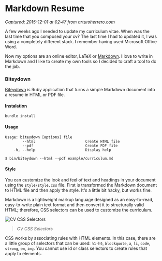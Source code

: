 # Markdown Resume

_Captured: 2015-12-01 at 02:47 from [arturoherrero.com](http://arturoherrero.com/markdown-resume/)_

A few weeks ago I needed to update my curriculum vitae. When was the last time that you composed your cv? The last time I had to updated it, I was using a completely different stack. I remember having used Microsoft Office Word.

Now my options are an online editor, LaTeX or [Markdown](http://daringfireball.net/projects/markdown/). I love to write in Markdown and I like to create my own tools so I decided to craft a tool to do the job.

### Biteydown

[Biteydown](https://github.com/arturoherrero/biteydown) is Ruby application that turns a simple Markdown document into a resume in HTML or PDF file.

####  Instalation
    
    
    bundle install
    

#### Usage
    
    
    Usage: biteydown [options] file
            --html                       Create HTML file
            --pdf                        Create PDF file
        -h, --help                       Display help
    
    $ bin/biteydown --html --pdf example/curriculum.md
    

#### Style

You can customize the look and feel of text and headings in your document using the `style/style.css` file. First is transformed the Markdown document to HTML file and then apply the style. It's a little bit hacky, but works fine.

Markdown is a lightweight markup language designed as an easy-to-read, easy-to-write plain text format and then convert it to structurally valid HTML; therefore, CSS selectors can be used to customize the curriculum.

![CV CSS Selectors](http://arturoherrero.com/assets/images/cv-css-selectors.png)

> _CV CSS Selectors_

CSS works by associating rules with HTML elements. In this case, there are a little group of selectors that can be used: `h1-h6`, `blockquote`, `a`, `li`, `code`, `strong`, `em`, `img`. You cannot use id or class selectors to create rules that apply to elements.
